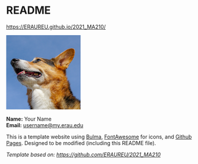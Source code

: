 # README

<https://ERAUREU.github.io/2021_MA210/>

![Profile Image](profile.png)

**Name:** Your Name  
**Email:** <username@my.erau.edu>

This is a template website using [Bulma](https://bulma.io/), [FontAwesome](https://origin.fontawesome.com/) for icons, and [Github Pages](). Designed to be modified (including this README file).

*Template based on: <https://github.com/ERAUREU/2021_MA210>*
